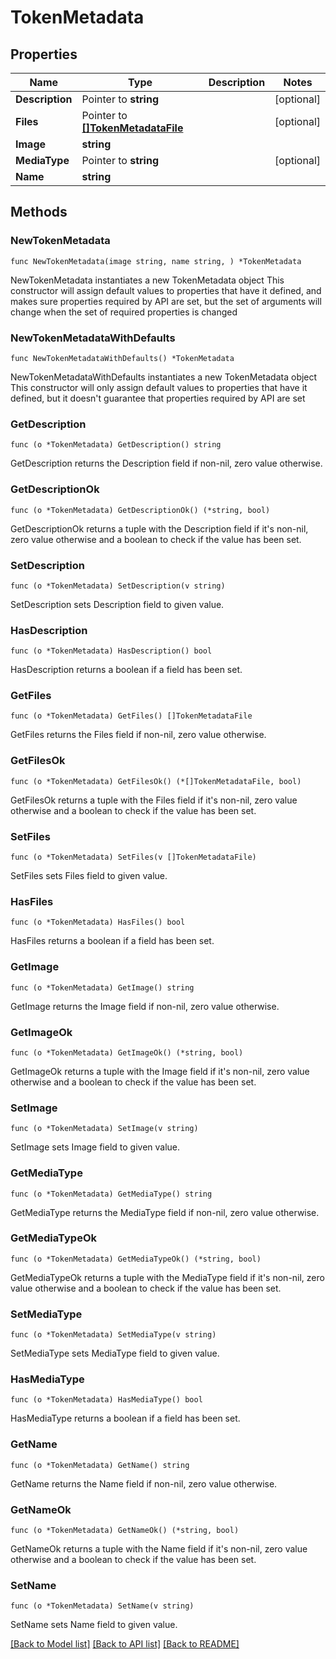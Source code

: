 # TokenMetadata

## Properties

Name | Type | Description | Notes
------------ | ------------- | ------------- | -------------
**Description** | Pointer to **string** |  | [optional] 
**Files** | Pointer to [**[]TokenMetadataFile**](TokenMetadataFile.md) |  | [optional] 
**Image** | **string** |  | 
**MediaType** | Pointer to **string** |  | [optional] 
**Name** | **string** |  | 

## Methods

### NewTokenMetadata

`func NewTokenMetadata(image string, name string, ) *TokenMetadata`

NewTokenMetadata instantiates a new TokenMetadata object
This constructor will assign default values to properties that have it defined,
and makes sure properties required by API are set, but the set of arguments
will change when the set of required properties is changed

### NewTokenMetadataWithDefaults

`func NewTokenMetadataWithDefaults() *TokenMetadata`

NewTokenMetadataWithDefaults instantiates a new TokenMetadata object
This constructor will only assign default values to properties that have it defined,
but it doesn't guarantee that properties required by API are set

### GetDescription

`func (o *TokenMetadata) GetDescription() string`

GetDescription returns the Description field if non-nil, zero value otherwise.

### GetDescriptionOk

`func (o *TokenMetadata) GetDescriptionOk() (*string, bool)`

GetDescriptionOk returns a tuple with the Description field if it's non-nil, zero value otherwise
and a boolean to check if the value has been set.

### SetDescription

`func (o *TokenMetadata) SetDescription(v string)`

SetDescription sets Description field to given value.

### HasDescription

`func (o *TokenMetadata) HasDescription() bool`

HasDescription returns a boolean if a field has been set.

### GetFiles

`func (o *TokenMetadata) GetFiles() []TokenMetadataFile`

GetFiles returns the Files field if non-nil, zero value otherwise.

### GetFilesOk

`func (o *TokenMetadata) GetFilesOk() (*[]TokenMetadataFile, bool)`

GetFilesOk returns a tuple with the Files field if it's non-nil, zero value otherwise
and a boolean to check if the value has been set.

### SetFiles

`func (o *TokenMetadata) SetFiles(v []TokenMetadataFile)`

SetFiles sets Files field to given value.

### HasFiles

`func (o *TokenMetadata) HasFiles() bool`

HasFiles returns a boolean if a field has been set.

### GetImage

`func (o *TokenMetadata) GetImage() string`

GetImage returns the Image field if non-nil, zero value otherwise.

### GetImageOk

`func (o *TokenMetadata) GetImageOk() (*string, bool)`

GetImageOk returns a tuple with the Image field if it's non-nil, zero value otherwise
and a boolean to check if the value has been set.

### SetImage

`func (o *TokenMetadata) SetImage(v string)`

SetImage sets Image field to given value.


### GetMediaType

`func (o *TokenMetadata) GetMediaType() string`

GetMediaType returns the MediaType field if non-nil, zero value otherwise.

### GetMediaTypeOk

`func (o *TokenMetadata) GetMediaTypeOk() (*string, bool)`

GetMediaTypeOk returns a tuple with the MediaType field if it's non-nil, zero value otherwise
and a boolean to check if the value has been set.

### SetMediaType

`func (o *TokenMetadata) SetMediaType(v string)`

SetMediaType sets MediaType field to given value.

### HasMediaType

`func (o *TokenMetadata) HasMediaType() bool`

HasMediaType returns a boolean if a field has been set.

### GetName

`func (o *TokenMetadata) GetName() string`

GetName returns the Name field if non-nil, zero value otherwise.

### GetNameOk

`func (o *TokenMetadata) GetNameOk() (*string, bool)`

GetNameOk returns a tuple with the Name field if it's non-nil, zero value otherwise
and a boolean to check if the value has been set.

### SetName

`func (o *TokenMetadata) SetName(v string)`

SetName sets Name field to given value.



[[Back to Model list]](../README.md#documentation-for-models) [[Back to API list]](../README.md#documentation-for-api-endpoints) [[Back to README]](../README.md)


